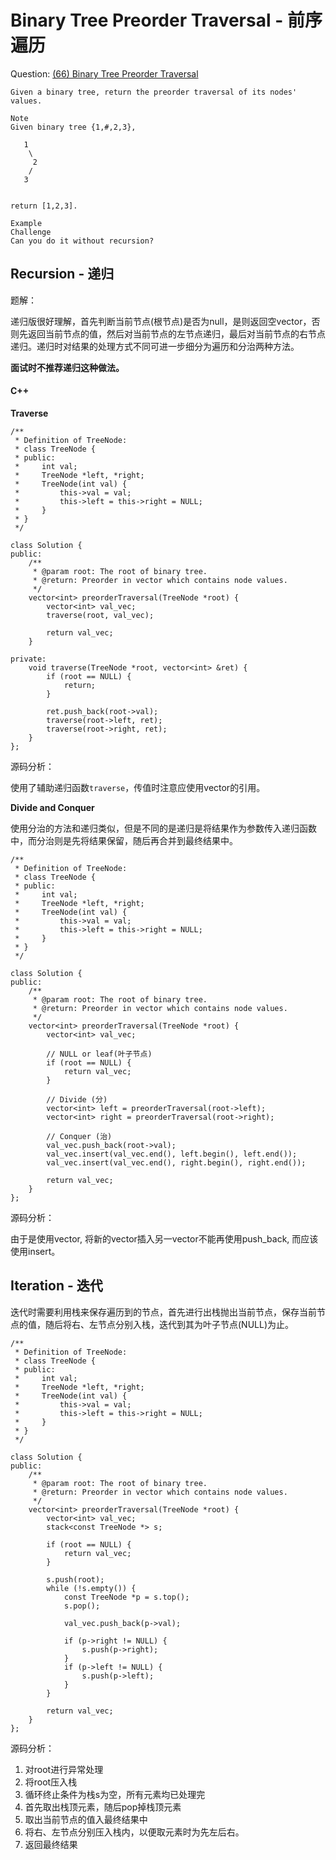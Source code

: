 # Binary Tree Preorder Traversal - 前序遍历

Question: [(66) Binary Tree Preorder Traversal](http://www.lintcode.com/en/problem/binary-tree-preorder-traversal/)

```
Given a binary tree, return the preorder traversal of its nodes' values.

Note
Given binary tree {1,#,2,3},

   1
    \
     2
    /
   3


return [1,2,3].

Example
Challenge
Can you do it without recursion?
```

## Recursion - 递归

题解：

递归版很好理解，首先判断当前节点(根节点)是否为null，是则返回空vector，否则先返回当前节点的值，然后对当前节点的左节点递归，最后对当前节点的右节点递归。递归时对结果的处理方式不同可进一步细分为遍历和分治两种方法。

**面试时不推荐递归这种做法。**

#### C++

**Traverse**

```
/**
 * Definition of TreeNode:
 * class TreeNode {
 * public:
 *     int val;
 *     TreeNode *left, *right;
 *     TreeNode(int val) {
 *         this->val = val;
 *         this->left = this->right = NULL;
 *     }
 * }
 */

class Solution {
public:
    /**
     * @param root: The root of binary tree.
     * @return: Preorder in vector which contains node values.
     */
    vector<int> preorderTraversal(TreeNode *root) {
        vector<int> val_vec;
        traverse(root, val_vec);

        return val_vec;
    }

private:
    void traverse(TreeNode *root, vector<int> &ret) {
        if (root == NULL) {
            return;
        }

        ret.push_back(root->val);
        traverse(root->left, ret);
        traverse(root->right, ret);
    }
};
```

源码分析：

使用了辅助递归函数`traverse`，传值时注意应使用vector的引用。

**Divide and Conquer**

使用分治的方法和递归类似，但是不同的是递归是将结果作为参数传入递归函数中，而分治则是先将结果保留，随后再合并到最终结果中。

```
/**
 * Definition of TreeNode:
 * class TreeNode {
 * public:
 *     int val;
 *     TreeNode *left, *right;
 *     TreeNode(int val) {
 *         this->val = val;
 *         this->left = this->right = NULL;
 *     }
 * }
 */

class Solution {
public:
    /**
     * @param root: The root of binary tree.
     * @return: Preorder in vector which contains node values.
     */
    vector<int> preorderTraversal(TreeNode *root) {
        vector<int> val_vec;

        // NULL or leaf(叶子节点)
        if (root == NULL) {
            return val_vec;
        }

        // Divide (分)
        vector<int> left = preorderTraversal(root->left);
        vector<int> right = preorderTraversal(root->right);

        // Conquer (治)
        val_vec.push_back(root->val);
        val_vec.insert(val_vec.end(), left.begin(), left.end());
        val_vec.insert(val_vec.end(), right.begin(), right.end());

        return val_vec;
    }
};
```

源码分析：

由于是使用vector, 将新的vector插入另一vector不能再使用push_back, 而应该使用insert。

## Iteration - 迭代

迭代时需要利用栈来保存遍历到的节点，首先进行出栈抛出当前节点，保存当前节点的值，随后将右、左节点分别入栈，迭代到其为叶子节点(NULL)为止。

```
/**
 * Definition of TreeNode:
 * class TreeNode {
 * public:
 *     int val;
 *     TreeNode *left, *right;
 *     TreeNode(int val) {
 *         this->val = val;
 *         this->left = this->right = NULL;
 *     }
 * }
 */

class Solution {
public:
    /**
     * @param root: The root of binary tree.
     * @return: Preorder in vector which contains node values.
     */
    vector<int> preorderTraversal(TreeNode *root) {
        vector<int> val_vec;
        stack<const TreeNode *> s;

        if (root == NULL) {
            return val_vec;
        }

        s.push(root);
        while (!s.empty()) {
            const TreeNode *p = s.top();
            s.pop();

            val_vec.push_back(p->val);

            if (p->right != NULL) {
                s.push(p->right);
            }
            if (p->left != NULL) {
                s.push(p->left);
            }
        }

        return val_vec;
    }
};
```

源码分析：

1. 对root进行异常处理
2. 将root压入栈
3. 循环终止条件为栈s为空，所有元素均已处理完
4. 首先取出栈顶元素，随后pop掉栈顶元素
5. 取出当前节点的值入最终结果中
6. 将右、左节点分别压入栈内，以便取元素时为先左后右。
7. 返回最终结果

